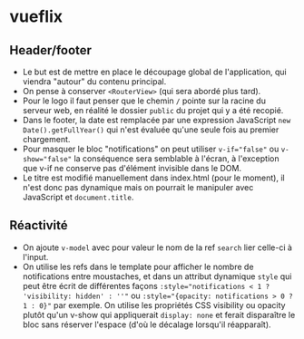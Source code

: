 # vueflix

## Header/footer

- Le but est de mettre en place le découpage global de l'application, qui viendra "autour" du contenu principal.
- On pense à conserver `<RouterView>` (qui sera abordé plus tard).
- Pour le logo il faut penser que le chemin `/` pointe sur la racine du serveur web, en réalité le dossier `public` du projet qui y a été recopié.
- Dans le footer, la date est remplacée par une expression JavaScript `new Date().getFullYear()` qui n'est évaluée qu'une seule fois au premier chargement.
- Pour masquer le bloc "notifications" on peut utiliser `v-if="false"` ou `v-show="false"` la conséquence sera semblable à l'écran, à l'exception que v-if ne conserve pas d'élément invisible dans le DOM.
- Le titre est modifié manuellement dans index.html (pour le moment), il n'est donc pas dynamique mais on pourrait le manipuler avec JavaScript et `document.title`.

## Réactivité

- On ajoute `v-model` avec pour valeur le nom de la ref `search` lier celle-ci à l'input.
- On utilise les refs dans le template pour afficher le nombre de notifications entre moustaches, et dans un attribut dynamique `style` qui peut être écrit de différentes façons `:style="notifications < 1 ? 'visibility: hidden' : ''"` ou `:style="{opacity: notifications > 0 ? 1 : 0}"` par exemple. On utilise les propriétés CSS visibility ou opacity plutôt qu'un v-show qui appliquerait `display: none` et ferait disparaître le bloc sans réserver l'espace (d'où le décalage lorsqu'il réapparaît).
